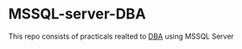 # MSSQL-server-DBA
This repo consists of practicals realted to [DBA](https://en.wikipedia.org/wiki/Database_administrator) using MSSQL Server

